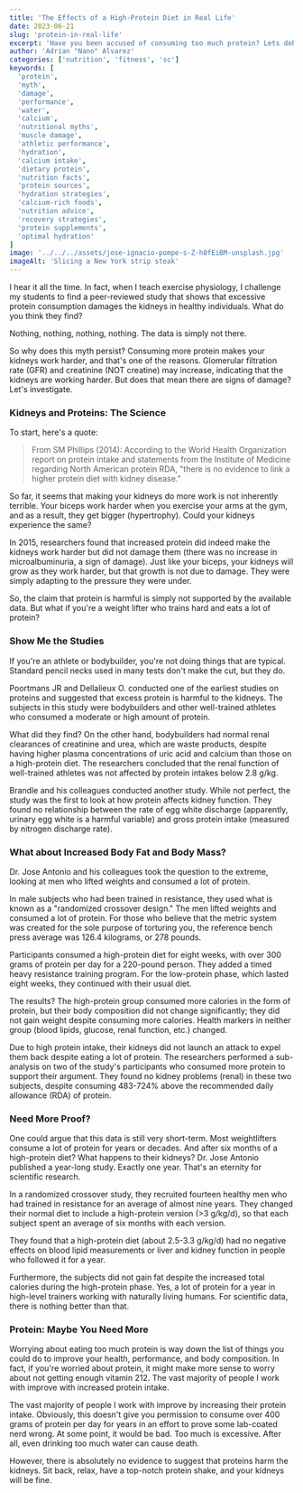 ```yaml
---
title: 'The Effects of a High-Protein Diet in Real Life'
date: 2023-06-21
slug: 'protein-in-real-life'
excerpt: 'Have you been accused of consuming too much protein? Lets debunk the myth.'
author: 'Adrian "Nano" Alvarez'
categories: ['nutrition', 'fitness', 'sc']
keywords: [
  'protein',
  'myth',
  'damage',
  'performance',
  'water',
  'calcium',
  'nutritional myths',
  'muscle damage',
  'athletic performance',
  'hydration',
  'calcium intake',
  'dietary protein',
  'nutrition facts',
  'protein sources',
  'hydration strategies',
  'calcium-rich foods',
  'nutrition advice',
  'recovery strategies',
  'protein supplements',
  'optimal hydration'
]
image: '../../../assets/jose-ignacio-pompe-s-Z-h0fEiBM-unsplash.jpg'
imageAlt: 'Slicing a New York strip steak'
---
```


I hear it all the time. In fact, when I teach exercise physiology, I challenge my students to find a peer-reviewed study that shows that excessive protein consumption damages the kidneys in healthy individuals. What do you think they find?

Nothing, nothing, nothing, nothing. The data is simply not there.

So why does this myth persist? Consuming more protein makes your kidneys work harder, and that's one of the reasons. Glomerular filtration rate (GFR) and creatinine (NOT creatine) may increase, indicating that the kidneys are working harder. But does that mean there are signs of damage? Let's investigate.

### Kidneys and Proteins: The Science

To start, here's a quote:

> From SM Phillips (2014): According to the World Health Organization report on protein intake and statements from the Institute of Medicine regarding North American protein RDA, "there is no evidence to link a higher protein diet with kidney disease."

So far, it seems that making your kidneys do more work is not inherently terrible. Your biceps work harder when you exercise your arms at the gym, and as a result, they get bigger (hypertrophy). Could your kidneys experience the same?

In 2015, researchers found that increased protein did indeed make the kidneys work harder but did not damage them (there was no increase in microalbuminuria, a sign of damage). Just like your biceps, your kidneys will grow as they work harder, but that growth is not due to damage. They were simply adapting to the pressure they were under.

So, the claim that protein is harmful is simply not supported by the available data. But what if you're a weight lifter who trains hard and eats a lot of protein?

### Show Me the Studies

If you're an athlete or bodybuilder, you're not doing things that are typical. Standard pencil necks used in many tests don't make the cut, but they do.

Poortmans JR and Dellalieux O. conducted one of the earliest studies on proteins and suggested that excess protein is harmful to the kidneys. The subjects in this study were bodybuilders and other well-trained athletes who consumed a moderate or high amount of protein.

What did they find? On the other hand, bodybuilders had normal renal clearances of creatinine and urea, which are waste products, despite having higher plasma concentrations of uric acid and calcium than those on a high-protein diet. The researchers concluded that the renal function of well-trained athletes was not affected by protein intakes below 2.8 g/kg.

Brandle and his colleagues conducted another study. While not perfect, the study was the first to look at how protein affects kidney function. They found no relationship between the rate of egg white discharge (apparently, urinary egg white is a harmful variable) and gross protein intake (measured by nitrogen discharge rate).

### What about Increased Body Fat and Body Mass?

Dr. Jose Antonio and his colleagues took the question to the extreme, looking at men who lifted weights and consumed a lot of protein.

In male subjects who had been trained in resistance, they used what is known as a "randomized crossover design." The men lifted weights and consumed a lot of protein. For those who believe that the metric system was created for the sole purpose of torturing you, the reference bench press average was 126.4 kilograms, or 278 pounds.

Participants consumed a high-protein diet for eight weeks, with over 300 grams of protein per day for a 220-pound person. They added a timed heavy resistance training program. For the low-protein phase, which lasted eight weeks, they continued with their usual diet.

The results? The high-protein group consumed more calories in the form of protein, but their body composition did not change significantly; they did not gain weight despite consuming more calories. Health markers in neither group (blood lipids, glucose, renal function, etc.) changed.

Due to high protein intake, their kidneys did not launch an attack to expel them back despite eating a lot of protein. The researchers performed a sub-analysis on two of the study's participants who consumed more protein to support their argument. They found no kidney problems (renal) in these two subjects, despite consuming 483-724% above the recommended daily allowance (RDA) of protein.

### Need More Proof?

One could argue that this data is still very short-term. Most weightlifters consume a lot of protein for years or decades. And after six months of a high-protein diet? What happens to their kidneys? Dr. Jose Antonio published a year-long study. Exactly one year. That's an eternity for scientific research.

In a randomized crossover study, they recruited fourteen healthy men who had trained in resistance for an average of almost nine years. They changed their normal diet to include a high-protein version (>3 g/kg/d), so that each subject spent an average of six months with each version.

They found that a high-protein diet (about 2.5-3.3 g/kg/d) had no negative effects on blood lipid measurements or liver and kidney function in people who followed it for a year.

Furthermore, the subjects did not gain fat despite the increased total calories during the high-protein phase. Yes, a lot of protein for a year in high-level trainers working with naturally living humans. For scientific data, there is nothing better than that.

### Protein: Maybe You Need More

Worrying about eating too much protein is way down the list of things you could do to improve your health, performance, and body composition. In fact, if you're worried about protein, it might make more sense to worry about not getting enough vitamin 212. The vast majority of people I work with improve with increased protein intake.

The vast majority of people I work with improve by increasing their protein intake. Obviously, this doesn't give you permission to consume over 400 grams of protein per day for years in an effort to prove some lab-coated nerd wrong. At some point, it would be bad. Too much is excessive. After all, even drinking too much water can cause death.

However, there is absolutely no evidence to suggest that proteins harm the kidneys. Sit back, relax, have a top-notch protein shake, and your kidneys will be fine.
